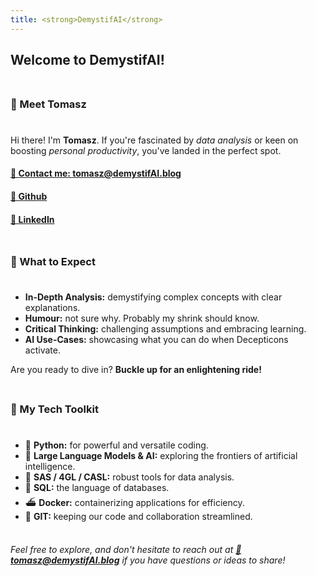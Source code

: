 ```yaml
---
title: <strong>DemystifAI</strong>
---
```

<h2><strong>Welcome to DemystifAI!</strong></h2>  
<br style="line-height:0.5rem;"> 
<h3><strong>👋 Meet Tomasz</strong></h3>  
<br style="line-height:0.5rem;"> 
<p>Hi there! I'm <strong>Tomasz</strong>. If you're fascinated by <em>data analysis</em> or keen on boosting <em>personal productivity</em>, you've landed in the perfect spot.</p>
<h4><a href="mailto:tomasz@demystifAI.blog" target="_blank">📩 Contact me: tomasz@demystifAI.blog</a></h4>  
<h4><a href="https://github.com/TGusciora" target="_blank">🔗 Github</a></h4>  
<h4><a href="https://www.linkedin.com/in/tgusciora/" target="_blank">🔗 LinkedIn</a></h4>  
<br style="line-height:0.5rem;">  
<h3><strong>🚀 What to Expect</strong></h3>  
<br style="line-height:0.5rem;">  
<ul>
  <li><strong>In-Depth Analysis:</strong> demystifying complex concepts with clear explanations.</li>
  <li><strong>Humour:</strong> not sure why. Probably my shrink should know.</li>
  <li><strong>Critical Thinking:</strong> challenging assumptions and embracing learning.</li>
  <li><strong>AI Use-Cases:</strong> showcasing what you can do when Decepticons activate.</li>
</ul>
<p>Are you ready to dive in? <strong>Buckle up for an enlightening ride!</strong></p>  
<br style="line-height:0.5rem;">  
<h3><strong>🔧 My Tech Toolkit</strong></h3>  
<br style="line-height:0.5rem;">   
<ul>
  <li>🐍 <strong>Python:</strong> for powerful and versatile coding.</li>
  <li>🤖 <strong>Large Language Models & AI:</strong> exploring the frontiers of artificial intelligence.</li>
  <li>🦾 <strong>SAS / 4GL / CASL:</strong> robust tools for data analysis.</li>
  <li>🏫 <strong>SQL:</strong> the language of databases.</li>
  <li>⛴️ <strong>Docker:</strong> containerizing applications for efficiency.</li>
  <li>📑 <strong>GIT:</strong> keeping our code and collaboration streamlined.</li>
</ul>  
<br style="line-height:0.5rem;">   
<p><em>Feel free to explore, and don't hesitate to reach out at <strong><a href="mailto:tomasz@demystifAI.blog" target="_blank">📩tomasz@demystifAI.blog</a></strong> if you have questions or ideas to share!</em></p>
